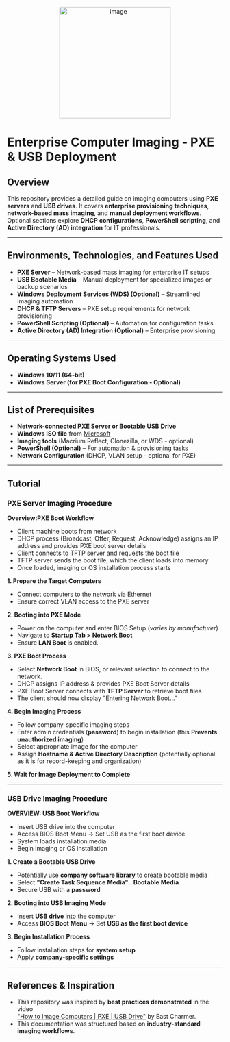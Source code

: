 <p align="center">
<img img width="260" alt="image" src="https://tse1.mm.bing.net/th/id/OIG3.ZsRTSLeL1.qmcEDs1Tb.?pid=ImgGn" alt="Enterprise Computer Imaging"/>
</p>

<h1><b>Enterprise Computer Imaging - PXE & USB Deployment</b></h1>

<h2>Overview</h2>

This repository provides a detailed guide on imaging computers using **PXE servers** and **USB drives**. It covers **enterprise provisioning techniques**, **network-based mass imaging**, and **manual deployment workflows**. Optional sections explore **DHCP configurations**, **PowerShell scripting**, and **Active Directory (AD) integration** for IT professionals.



---

<h2>Environments, Technologies, and Features Used</h2>

- **PXE Server** – Network-based mass imaging for enterprise IT setups  
- **USB Bootable Media** – Manual deployment for specialized images or backup scenarios  
- **Windows Deployment Services (WDS) (Optional)** – Streamlined imaging automation  
- **DHCP & TFTP Servers** – PXE setup requirements for network provisioning  
- **PowerShell Scripting (Optional)** – Automation for configuration tasks  
- **Active Directory (AD) Integration (Optional)** – Enterprise provisioning  

---

<h2>Operating Systems Used</h2>

- **Windows 10/11 (64-bit)**  
- **Windows Server (for PXE Boot Configuration - Optional)**  

---

<h2>List of Prerequisites</h2>

- **Network-connected PXE Server or Bootable USB Drive**  
- **Windows ISO file** from [Microsoft](https://www.microsoft.com/en-us/software-download/windows10)  
- **Imaging tools** (Macrium Reflect, Clonezilla, or WDS - optional)  
- **PowerShell (Optional)** – For automation & provisioning tasks  
- **Network Configuration** (DHCP, VLAN setup - optional for PXE)  

---

<h2>Tutorial</h2>

### **PXE Server Imaging Procedure**
**Overview:PXE Boot Workflow** 
- Client machine boots from network
- DHCP process (Broadcast, Offer, Request, Acknowledge) assigns an IP address and provides PXE boot server details
- Client connects to TFTP server and requests the boot file
- TFTP server sends the boot file, which the client loads into memory
- Once loaded, imaging or OS installation process starts

**1. Prepare the Target Computers**  
- Connect computers to the network via Ethernet  
- Ensure correct VLAN access to the PXE server  

**2. Booting into PXE Mode**  
- Power on the computer and enter BIOS Setup (*varies by manufacturer*)  
- Navigate to **Startup Tab > Network Boot**  
- Ensure **LAN Boot** is enabled. 

**3. PXE Boot Process**  
- Select **Network Boot** in BIOS, or relevant selection to connect to the network.  
- DHCP assigns IP address & provides PXE Boot Server details  
- PXE Boot Server connects with **TFTP Server** to retrieve boot files
- The client should now display "Entering Network Boot..."   

**4. Begin Imaging Process**  
- Follow company-specific imaging steps  
- Enter admin credentials (**password**) to begin installation (this **Prevents unauthorized imaging**)  
- Select appropriate image for the computer  
- Assign **Hostname & Active Directory Description** (potentially optional as it is for record-keeping and organization)  

**5. Wait for Image Deployment to Complete**  

---

### **USB Drive Imaging Procedure**
**OVERVIEW: USB Boot Workflow**
- Insert USB drive into the computer
- Access BIOS Boot Menu → Set USB as the first boot device
- System loads installation media
- Begin imaging or OS installation

**1. Create a Bootable USB Drive**  
- Potentially use **company software library** to create bootable media  
- Select **"Create Task Sequence Media"** . **Bootable Media**  
- Secure USB with a **password**  

**2. Booting into USB Imaging Mode**  
- Insert **USB drive** into the computer  
- Access **BIOS Boot Menu** → Set **USB as the first boot device**  

**3. Begin Installation Process**  
- Follow installation steps for **system setup**  
- Apply **company-specific settings**  

---

<h2>References & Inspiration</h2>

- This repository was inspired by **best practices demonstrated** in the video  
  ["How to Image Computers | PXE | USB Drive"](https://www.youtube.com/watch?v=N9oohOcQI64) by East Charmer.  
- This documentation was structured based on **industry-standard imaging workflows**.  
